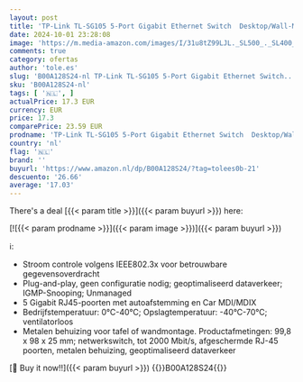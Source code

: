 ```yaml
---
layout: post
title: 'TP-Link TL-SG105 5-Port Gigabit Ethernet Switch  Desktop/Wall-Mount  Steel Case'
date: 2024-10-01 23:28:08
image: 'https://m.media-amazon.com/images/I/31u8tZ99LJL._SL500_._SL400_.jpg'
comments: true
category: ofertas
author: 'tole.es'
slug: 'B00A128S24-nl TP-Link TL-SG105 5-Port Gigabit Ethernet Switch...'
sku: 'B00A128S24-nl'
tags: [ '🇳🇱', ]
actualPrice: 17.3 EUR
currency: EUR
price: 17.3
comparePrice: 23.59 EUR
prodname: 'TP-Link TL-SG105 5-Port Gigabit Ethernet Switch  Desktop/Wall-Mount  Steel Case'
country: 'nl'
flag: '🇳🇱'
brand: ''
buyurl: 'https://www.amazon.nl/dp/B00A128S24/?tag=tolees0b-21'
descuento: '26.66'
average: '17.03'
---
```


There's a deal [{{< param title >}}]({{< param buyurl >}})  here:

[![{{< param prodname >}}]({{< param image >}})]({{< param buyurl >}})

ℹ️:

- Stroom controle volgens IEEE802.3x voor betrouwbare gegevensoverdracht
- Plug-and-play, geen configuratie nodig; geoptimaliseerd dataverkeer; IGMP-Snooping; Unmanaged
- 5 Gigabit RJ45-poorten met autoafstemming en Car MDI/MDIX
- Bedrijfstemperatuur: 0°C-40°C; Opslagtemperatuur: -40°C-70°C; ventilatorloos
- Metalen behuizing voor tafel of wandmontage. Productafmetingen: 99,8 x 98 x 25 mm; netwerkswitch, tot 2000 Mbit/s, afgeschermde RJ-45 poorten, metalen behuizing, geoptimaliseerd dataverkeer

[🛒 Buy it now!!]({{< param buyurl >}})
{{<world>}}B00A128S24{{</world>}}
